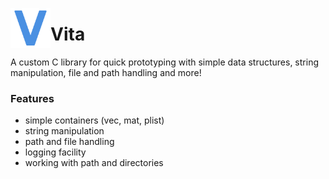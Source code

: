 <img src="imgs/icons8-v-100.png" width="64" height="64" align="left"></img>
# Vita

A custom C library for quick prototyping with simple data structures, string manipulation, file and path handling and more!

### Features
* simple containers (vec, mat, plist)
* string manipulation
* path and file handling
* logging facility
* working with path and directories
